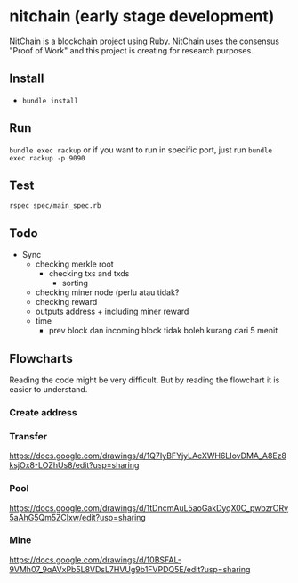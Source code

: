 # nitchain (early stage development)
NitChain is a blockchain project using Ruby. NitChain uses the consensus "Proof of Work" and this project is creating for research purposes.

## Install
* `bundle install`

## Run
`bundle exec rackup` or if you want to run in specific port, just run `bundle exec rackup -p 9090`

## Test
`rspec spec/main_spec.rb`

## Todo
* Sync
    * checking merkle root
        * checking txs and txds
            * sorting
    * checking miner node (perlu atau tidak?
    * checking reward
    * outputs address + including miner reward
    * time
        * prev block dan incoming block tidak boleh kurang dari 5 menit


## Flowcharts
Reading the code might be very difficult. But by reading the flowchart it is easier to understand.
### Create address
### Transfer
https://docs.google.com/drawings/d/1Q7IyBFYjyLAcXWH6LIovDMA_A8Ez8ksjOx8-LOZhUs8/edit?usp=sharing
### Pool
https://docs.google.com/drawings/d/1tDncmAuL5aoGakDyqX0C_pwbzrORy5aAhG5Qm5ZCIxw/edit?usp=sharing
### Mine
https://docs.google.com/drawings/d/10BSFAL-9VMh07_9qAVxPb5L8VDsL7HVUg9b1FVPDQ5E/edit?usp=sharing
